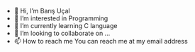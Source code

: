 - 👋 Hi, I’m Barış Uçal
- 👀 I’m interested in Programming
- 🌱 I’m currently learning C language
- 💞️ I’m looking to collaborate on ...
- 📫 How to reach me You can reach me at my email address

<!---
barisucal/barisucal is a ✨ special ✨ repository because its `README.md` (this file) appears on your GitHub profile.
You can click the Preview link to take a look at your changes.
--->
